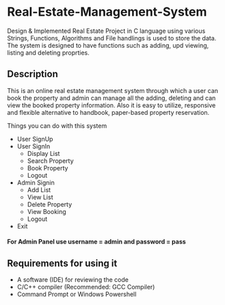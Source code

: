 # Real-Estate-Management-System
Design &amp; Implemented Real Estate Project in C language using various Strings, Functions, Algorithms and File handlings is used to store the data. The system is designed to have functions such as adding, upd viewing, listing and deleting proprties.

## Description
This is an online real estate management system  through which a user can book the  property  and  admin  can  manage all the adding, deleting and can view the booked property information. Also it is easy to utilize, responsive and flexible alternative to handbook, paper-based property reservation. 

Things you can do with this system
  - User SignUp
  - User SignIn
      - Display List
      - Search Property
      - Book Property
      - Logout
  - Admin Signin
      - Add List
      - View List
      - Delete Property
      - View Booking
      - Logout
  - Exit
    
#### For Admin Panel use username = admin and password = pass
## Requirements for using it

- A software (IDE) for reviewing the code
- C/C++ compiler (Recommended: GCC Compiler)
- Command Prompt or Windows Powershell
